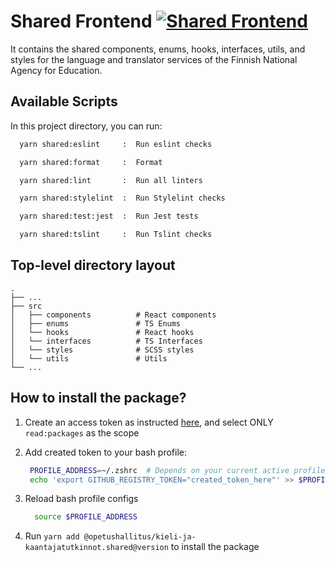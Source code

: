# Shared Frontend [![Shared Frontend](https://github.com/Opetushallitus/kieli-ja-kaantajatutkinnot/actions/workflows/shared_frontend.yml/badge.svg?branch=dev)](https://github.com/Opetushallitus/kieli-ja-kaantajatutkinnot/actions/workflows/shared_frontend.yml)

It contains the shared components, enums, hooks, interfaces, utils, and styles for the language and translator services of the Finnish National Agency for Education.

## Available Scripts

In this project directory, you can run:

```sh
  yarn shared:eslint     :  Run eslint checks

  yarn shared:format     :  Format

  yarn shared:lint       :  Run all linters

  yarn shared:stylelint  :  Run Stylelint checks

  yarn shared:test:jest  :  Run Jest tests

  yarn shared:tslint     :  Run Tslint checks
```

## Top-level directory layout

    .
    ├── ...
    ├── src
    │   ├── components          # React components
    │   ├── enums               # TS Enums
    │   └── hooks               # React hooks
    │   └── interfaces          # TS Interfaces
    │   └── styles              # SCSS styles
    │   └── utils               # Utils
    └── ...

## How to install the package?

1. Create an access token as instructed [here](https://docs.github.com/en/authentication/keeping-your-account-and-data-secure/creating-a-personal-access-token), and select ONLY `read:packages` as the scope
2. Add created token to your bash profile:

   ```sh
    PROFILE_ADDRESS=~/.zshrc  # Depends on your current active profile. ~/.zshrc or ~/.bashrc
    echo 'export GITHUB_REGISTRY_TOKEN="created_token_here"' >> $PROFILE_ADDRESS
   ```

3. Reload bash profile configs

   ```sh
     source $PROFILE_ADDRESS
   ```

4. Run `yarn add @opetushallitus/kieli-ja-kaantajatutkinnot.shared@version` to install the package

